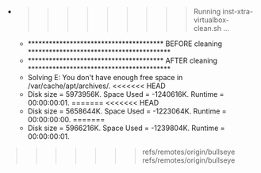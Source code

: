 * >>>>>>>>> Running inst-xtra-virtualbox-clean.sh ...
  * ***************************************  BEFORE cleaning  *****************************************
  * ***************************************  AFTER cleaning  *****************************************
  * Solving E: You don't have enough free space in /var/cache/apt/archives/.
<<<<<<< HEAD
  * Disk size = 5973956K. Space Used = -1240616K. Runtime = 00:00:00:01.
=======
<<<<<<< HEAD
  * Disk size = 5658644K. Space Used = -1223064K. Runtime = 00:00:00:00.
=======
  * Disk size = 5966216K. Space Used = -1239804K. Runtime = 00:00:00:01.
>>>>>>> refs/remotes/origin/bullseye
>>>>>>> refs/remotes/origin/bullseye
